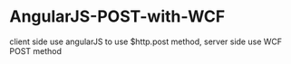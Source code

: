 # AngularJS-POST-with-WCF
client side use angularJS to use $http.post method, server side use WCF POST method
